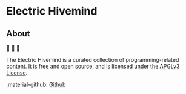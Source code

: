 # Electric Hivemind

## About

 :bee: :bee: :bee:

The Electric Hivemind is a curated collection of programming-related content.
It is free and open source, and is licensed under the [APGLv3 License](https://github.com/electrichive/electric-hivemind/blob/main/LICENSE).

:material-github: [Github](https://github.com/electrichive/electric-hivemind)
